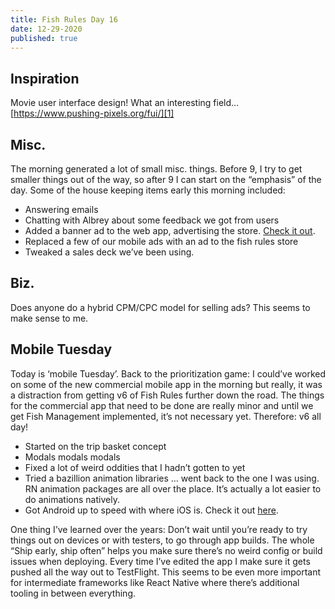 ```yaml
---
title: Fish Rules Day 16
date: 12-29-2020
published: true
---
```


## Inspiration

Movie user interface design!  What an interesting field… [https://www.pushing-pixels.org/fui/][1]

## Misc.

The morning generated a lot of small misc. things.  Before 9, I try to get smaller things out of the way, so after 9 I can start on the “emphasis” of the day.  Some of the house keeping items early this morning included:
- Answering emails
- Chatting with Albrey about some feedback we got from users
- Added a banner ad to the web app, advertising the store.  [Check it out][2].
- Replaced a few of our mobile ads with an ad to the fish rules store
- Tweaked a sales deck we’ve been using.

## Biz.

Does anyone do a hybrid CPM/CPC model for selling ads?  This seems to make sense to me.

## Mobile Tuesday

Today is ‘mobile Tuesday’.  Back to the prioritization game: I could’ve worked on some of the new commercial mobile app in the morning but really, it was a distraction from getting v6 of Fish Rules further down the road.  The things for the commercial app that need to be done are really minor and until we get Fish Management implemented, it’s not necessary yet.  Therefore: v6 all day!

- Started on the trip basket concept
- Modals modals modals
- Fixed a lot of weird oddities that I hadn’t gotten to yet
- Tried a bazillion animation libraries … went back to the one I was using.  RN animation packages are all over the place.  It’s actually a lot easier to do animations natively.
- Got Android up to speed with where iOS is.  Check it out [here][3].

One thing I’ve learned over the years:  Don’t wait until you’re ready to try things out on devices or with testers, to go through app builds.  The whole “Ship early, ship often” helps you make sure there’s no weird config or build issues when deploying.  Every time I’ve edited the app I make sure it gets pushed all the way out to TestFlight.  This seems to be even more important for intermediate frameworks like React Native where there’s additional tooling in between everything.

[1]:	https://www.pushing-pixels.org/fui/
[2]:	https://app.fishrulesapp.com/
[3]:	https://twitter.com/rblalock/status/1343948442763194368
